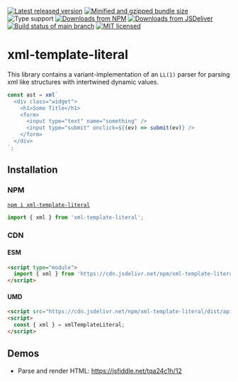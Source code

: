 [![Latest released version](https://img.shields.io/npm/v/xml-template-literal)](https://www.npmjs.com/package/xml-template-literal)
[![Minified and gzipped bundle size](https://img.shields.io/bundlephobia/minzip/xml-template-literal)](https://bundlephobia.com/package/xml-template-literal)
![Type support](https://img.shields.io/npm/types/xml-template-literal)
[![Downloads from NPM](https://img.shields.io/npm/dm/xml-template-literal?label=downloads%20npm)](https://www.npmjs.com/package/xml-template-literal)
[![Downloads from JSDeliver](https://img.shields.io/jsdelivr/npm/hm/xml-template-literal?label=downloads%20jsDelivr)](https://www.jsdelivr.com/package/npm/xml-template-literal)
[![Build status of main branch](https://img.shields.io/circleci/build/github/Olian04/xml-template-literal/main?label=test%20%26%20build)](https://app.circleci.com/pipelines/github/Olian04/xml-template-literal)
[![MIT licensed](https://img.shields.io/npm/l/xml-template-literal)](./LICENSE)

# xml-template-literal

This library contains a variant-implementation of an `LL(1)` parser for parsing xml like structures with intertwined dynamic values.

```ts
const ast = xml`
  <div class="widget">
    <h1>Some Title</h1>
    <form>
      <input type="text" name="something" />
      <input type="submit" onclick=${(ev) => submit(ev)} />
    </form>
  </div>
`;
```

## Installation

### NPM

[`npm i xml-template-literal`](https://www.npmjs.com/package/xml-template-literal)

```ts
import { xml } from 'xml-template-literal';
```

### CDN

#### ESM

```html
<script type="module">
  import { xml } from 'https://cdn.jsdelivr.net/npm/xml-template-literal';
</script>
```

#### UMD

```html
<script src="https://cdn.jsdelivr.net/npm/xml-template-literal/dist/api.umd.js"></script>
<script>
  const { xml } = xmlTemplateLiteral;
</script>
```

## Demos

- Parse and render HTML: <https://jsfiddle.net/tqa24c1h/12>
